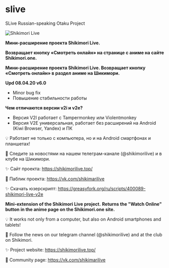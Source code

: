 # slive
SLive Russian-speaking Otaku Project

![Shikimori Live](https://x0.at/0Uf.png "Shikimori Live")

**Мини-расширение проекта Shikimori Live.**

**Возвращает кнопку «Смотреть онлайн» на странице c аниме на сайте Shikimori.one.**

**Мини-расширение проекта Shikimori Live. Возвращает кнопку «Смотреть онлайн» в раздел аниме на Шикимори.**

**Upd 08.04.20 v6.0**
- Minor bug fix
- Повышение стабильности работы

**Чем отличаются версии v2i и v2e?**
- Версия V2I работает с Tampermonkey или Violentmonkey
- Версия V2E универсальная, работает без расширений на Android (Kiwi Browser, Yandex) и ПК

💡 Работает не только с компьютера, но и на Android смартфонах и планшетах!

📢 Следите за новостями на нашем телеграм-канале (@shikimorilive) и в клубе на Шикимори.

✨ Сайт проекта: https://shikimorilive.top/

🚩 Паблик проекта: https://vk.com/shikimarilive

✨ Скачать юзерскрипт: https://greasyfork.org/ru/scripts/400089-shikimori-live-v2e


**Mini-extension of the Shikimori Live project.**
**Returns the "Watch Online" button in the anime page on the Shikimori.one site.**

💡 It works not only from a computer, but also on Android smartphones and tablets!

📢 Follow the news on our telegram channel (@shikimorilive) and at the club on Shikimori.

✨ Project website: https://shikimorilive.top/

👬 Community page: https://vk.com/shikimarilive

